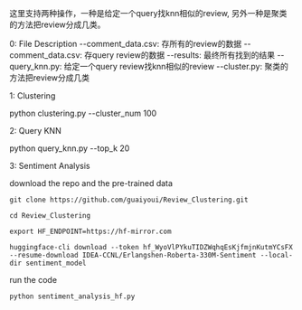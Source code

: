 这里支持两种操作，一种是给定一个query找knn相似的review, 另外一种是聚类的方法把review分成几类。

0: File Description
--comment_data.csv: 存所有的review的数据
--comment_data.csv: 存query review的数据
--results: 最终所有找到的结果
--query_knn.py: 给定一个query review找knn相似的review
--cluster.py: 聚类的方法把review分成几类


1: Clustering

python clustering.py --cluster_num 100


2: Query KNN

python query_knn.py --top_k 20


3: Sentiment Analysis


download the repo and the pre-trained data

```
git clone https://github.com/guaiyoui/Review_Clustering.git

cd Review_Clustering

export HF_ENDPOINT=https://hf-mirror.com

huggingface-cli download --token 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 --resume-download IDEA-CCNL/Erlangshen-Roberta-330M-Sentiment --local-dir sentiment_model
```

run the code

```
python sentiment_analysis_hf.py
```
